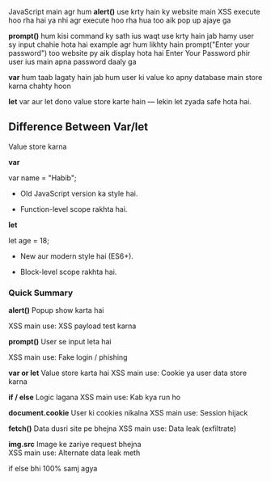 JavaScript main agr hum **alert()** use krty hain ky website main XSS execute hoo rha hai ya nhi agr execute hoo rha hua too aik pop up ajaye ga

**prompt()** hum kisi command ky sath ius waqt use krty hain jab hamy user sy input chahie hota hai example agr hum likhty hain prompt("Enter your password") too website py aik display hota hai Enter Your Password phir user ius main apna password daaly ga

**var** hum taab lagaty hain jab hum user ki value ko apny database main store karna chahty hoon

**let** var aur let dono value store karte hain — lekin let zyada safe hota hai.

## Difference Between Var/let

Value store karna

**var**

var name = "Habib";

- Old JavaScript version ka style hai.

- Function-level scope rakhta hai.

**let**

let age = 18;

- New aur modern style hai (ES6+).

- Block-level scope rakhta hai.

### Quick Summary

**alert()**	Popup show karta hai	

XSS main use: XSS payload test karna

**prompt()**	User se input leta hai

XSS main use: Fake login / phishing

**var or let**	Value store karta hai
XSS main use: Cookie ya user data store karna

**if / else** Logic lagana
XSS main use:	Kab kya run ho

**document.cookie**	User ki cookies nikalna
XSS main use:	Session hijack

**fetch()** Data dusri site pe bhejna
XSS main use: Data leak (exfiltrate)

**img.src** 	Image ke zariye request bhejna	
XSS main use: Alternate data leak meth

if else bhi 100% samj agya



